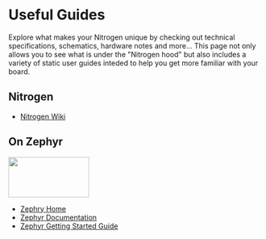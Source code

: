 # Useful Guides

Explore what makes your Nitrogen unique by checking out technical specifications, schematics, hardware notes and more... This page not only allows you to see what is under the "Nitrogen hood" but also includes a variety of static user guides inteded to help you get more familiar with your board.

## Nitrogen

- [Nitrogen Wiki](https://wiki.zephyrproject.org/view/96B-Nitrogen)

## On Zephyr

<img src="https://github.com/96boards/documentation/blob/master/IoTEdition/nitrogen/additional-docs/images/images-logos/Zephyr_White.png?raw=true" data-canonical-src="https://github.com/96boards/documentation/blob/master/IoTEdition/nitrogen/additional-docs/images/images-logos/Zephyr_White.png?raw=true" width="160" height="80" />

- [Zephry Home](https://www.zephyrproject.org/)
- [Zephyr Documentation](https://www.zephyrproject.org/doc/)
- [Zephyr Getting Started Guide](https://www.zephyrproject.org/doc/getting_started/getting_started.html)
